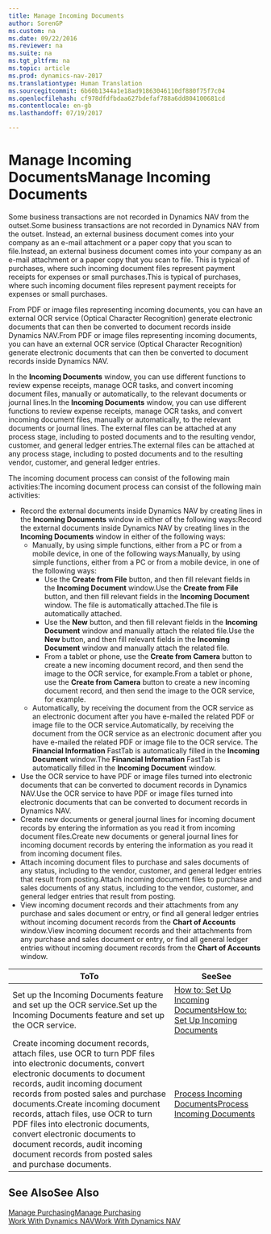 ```yaml
---
title: Manage Incoming Documents
author: SorenGP
ms.custom: na
ms.date: 09/22/2016
ms.reviewer: na
ms.suite: na
ms.tgt_pltfrm: na
ms.topic: article
ms.prod: dynamics-nav-2017
ms.translationtype: Human Translation
ms.sourcegitcommit: 6b60b1344a1e18ad91863046110df880f75f7c04
ms.openlocfilehash: cf978dfdfbdaa627bdefaf788a6dd804100681cd
ms.contentlocale: en-gb
ms.lasthandoff: 07/19/2017

---
```


# <a name="manage-incoming-documents"></a><span data-ttu-id="ad9e7-102">Manage Incoming Documents</span><span class="sxs-lookup"><span data-stu-id="ad9e7-102">Manage Incoming Documents</span></span>
<span data-ttu-id="ad9e7-103">Some business transactions are not recorded in Dynamics NAV from the outset.</span><span class="sxs-lookup"><span data-stu-id="ad9e7-103">Some business transactions are not recorded in Dynamics NAV from the outset.</span></span> <span data-ttu-id="ad9e7-104">Instead, an external business document comes into your company as an e-mail attachment or a paper copy that you scan to file.</span><span class="sxs-lookup"><span data-stu-id="ad9e7-104">Instead, an external business document comes into your company as an e-mail attachment or a paper copy that you scan to file.</span></span> <span data-ttu-id="ad9e7-105">This is typical of purchases, where such incoming document files represent payment receipts for expenses or small purchases.</span><span class="sxs-lookup"><span data-stu-id="ad9e7-105">This is typical of purchases, where such incoming document files represent payment receipts for expenses or small purchases.</span></span>

<span data-ttu-id="ad9e7-106">From PDF or image files representing incoming documents, you can have an external OCR service (Optical Character Recognition) generate electronic documents that can then be converted to document records inside Dynamics NAV.</span><span class="sxs-lookup"><span data-stu-id="ad9e7-106">From PDF or image files representing incoming documents, you can have an external OCR service (Optical Character Recognition) generate electronic documents that can then be converted to document records inside Dynamics NAV.</span></span>

<span data-ttu-id="ad9e7-107">In the **Incoming Documents** window, you can use different functions to review expense receipts, manage OCR tasks, and convert incoming document files, manually or automatically, to the relevant documents or journal lines.</span><span class="sxs-lookup"><span data-stu-id="ad9e7-107">In the **Incoming Documents** window, you can use different functions to review expense receipts, manage OCR tasks, and convert incoming document files, manually or automatically, to the relevant documents or journal lines.</span></span> <span data-ttu-id="ad9e7-108">The external files can be attached at any process stage, including to posted documents and to the resulting vendor, customer, and general ledger entries.</span><span class="sxs-lookup"><span data-stu-id="ad9e7-108">The external files can be attached at any process stage, including to posted documents and to the resulting vendor, customer, and general ledger entries.</span></span>

<span data-ttu-id="ad9e7-109">The incoming document process can consist of the following main activities:</span><span class="sxs-lookup"><span data-stu-id="ad9e7-109">The incoming document process can consist of the following main activities:</span></span>

* <span data-ttu-id="ad9e7-110">Record the external documents inside Dynamics NAV by creating lines in the **Incoming Documents** window in either of the following ways:</span><span class="sxs-lookup"><span data-stu-id="ad9e7-110">Record the external documents inside Dynamics NAV by creating lines in the **Incoming Documents** window in either of the following ways:</span></span>
    * <span data-ttu-id="ad9e7-111">Manually, by using simple functions, either from a PC or from a mobile device, in one of the following ways:</span><span class="sxs-lookup"><span data-stu-id="ad9e7-111">Manually, by using simple functions, either from a PC or from a mobile device, in one of the following ways:</span></span>
        * <span data-ttu-id="ad9e7-112">Use the **Create from File** button, and then fill relevant fields in the **Incoming Document** window.</span><span class="sxs-lookup"><span data-stu-id="ad9e7-112">Use the **Create from File** button, and then fill relevant fields in the **Incoming Document** window.</span></span> <span data-ttu-id="ad9e7-113">The file is automatically attached.</span><span class="sxs-lookup"><span data-stu-id="ad9e7-113">The file is automatically attached.</span></span>  
        * <span data-ttu-id="ad9e7-114">Use the **New** button, and then fill relevant fields in the **Incoming Document** window and manually attach the related file.</span><span class="sxs-lookup"><span data-stu-id="ad9e7-114">Use the **New** button, and then fill relevant fields in the **Incoming Document** window and manually attach the related file.</span></span>
        * <span data-ttu-id="ad9e7-115">From a tablet or phone, use the **Create from Camera** button to create a new incoming document record, and then send the image to the OCR service, for example.</span><span class="sxs-lookup"><span data-stu-id="ad9e7-115">From a tablet or phone, use the **Create from Camera** button to create a new incoming document record, and then send the image to the OCR service, for example.</span></span>
    * <span data-ttu-id="ad9e7-116">Automatically, by receiving the document from the OCR service as an electronic document after you have e-mailed the related PDF or image file to the OCR service.</span><span class="sxs-lookup"><span data-stu-id="ad9e7-116">Automatically, by receiving the document from the OCR service as an electronic document after you have e-mailed the related PDF or image file to the OCR service.</span></span> <span data-ttu-id="ad9e7-117">The **Financial Information** FastTab is automatically filled in the **Incoming Document** window.</span><span class="sxs-lookup"><span data-stu-id="ad9e7-117">The **Financial Information** FastTab is automatically filled in the **Incoming Document** window.</span></span>
* <span data-ttu-id="ad9e7-118">Use the OCR service to have PDF or image files turned into electronic documents that can be converted to document records in Dynamics NAV.</span><span class="sxs-lookup"><span data-stu-id="ad9e7-118">Use the OCR service to have PDF or image files turned into electronic documents that can be converted to document records in Dynamics NAV.</span></span>
* <span data-ttu-id="ad9e7-119">Create new documents or general journal lines for incoming document records by entering the information as you read it from incoming document files.</span><span class="sxs-lookup"><span data-stu-id="ad9e7-119">Create new documents or general journal lines for incoming document records by entering the information as you read it from incoming document files.</span></span>
* <span data-ttu-id="ad9e7-120">Attach incoming document files to purchase and sales documents of any status, including to the vendor, customer, and general ledger entries that result from posting.</span><span class="sxs-lookup"><span data-stu-id="ad9e7-120">Attach incoming document files to purchase and sales documents of any status, including to the vendor, customer, and general ledger entries that result from posting.</span></span>
* <span data-ttu-id="ad9e7-121">View incoming document records and their attachments from any purchase and sales document or entry, or find all general ledger entries without incoming document records from the **Chart of Accounts** window.</span><span class="sxs-lookup"><span data-stu-id="ad9e7-121">View incoming document records and their attachments from any purchase and sales document or entry, or find all general ledger entries without incoming document records from the **Chart of Accounts** window.</span></span>


|<span data-ttu-id="ad9e7-122">To</span><span class="sxs-lookup"><span data-stu-id="ad9e7-122">To</span></span> |<span data-ttu-id="ad9e7-123">See</span><span class="sxs-lookup"><span data-stu-id="ad9e7-123">See</span></span> |
|---|----|
|<span data-ttu-id="ad9e7-124">Set up the Incoming Documents feature and set up the OCR service.</span><span class="sxs-lookup"><span data-stu-id="ad9e7-124">Set up the Incoming Documents feature and set up the OCR service.</span></span>|[<span data-ttu-id="ad9e7-125">How to: Set Up Incoming Documents</span><span class="sxs-lookup"><span data-stu-id="ad9e7-125">How to: Set Up Incoming Documents</span></span>](across-how-setup-income-documents.md)|
|<span data-ttu-id="ad9e7-126">Create incoming document records, attach files, use OCR to turn PDF files into electronic documents, convert electronic documents to document records, audit incoming document records from posted sales and purchase documents.</span><span class="sxs-lookup"><span data-stu-id="ad9e7-126">Create incoming document records, attach files, use OCR to turn PDF files into electronic documents, convert electronic documents to document records, audit incoming document records from posted sales and purchase documents.</span></span>|[<span data-ttu-id="ad9e7-127">Process Incoming Documents</span><span class="sxs-lookup"><span data-stu-id="ad9e7-127">Process Incoming Documents</span></span>](across-process-income-documents.md)|

## <a name="see-also"></a><span data-ttu-id="ad9e7-128">See Also</span><span class="sxs-lookup"><span data-stu-id="ad9e7-128">See Also</span></span>  
[<span data-ttu-id="ad9e7-129">Manage Purchasing</span><span class="sxs-lookup"><span data-stu-id="ad9e7-129">Manage Purchasing</span></span>](purchasing-manage-purchasing.md)  
[<span data-ttu-id="ad9e7-130">Work With Dynamics NAV</span><span class="sxs-lookup"><span data-stu-id="ad9e7-130">Work With Dynamics NAV</span></span>](ui-work-product.md)

